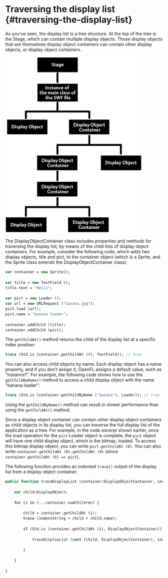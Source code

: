 # Traversing the display list {#traversing-the-display-list}

As you’ve seen, the display list is a tree structure. At the top of the tree is the Stage, which can contain multiple display objects. Those display objects that are themselves display object containers can contain other display objects, or display object containers.

![](/assets/dp_Display_List_Organization.png)

The DisplayObjectContainer class includes properties and methods for traversing the display list, by means of the child lists of display object containers. For example, consider the following code, which adds two display objects, title and pict, to the container object (which is a Sprite, and the Sprite class extends the DisplayObjectContainer class):

```haxe
var container = new Sprite();

var title = new TextField ();
title.text = "Hello";

var pict = new Loader ();
var url = new URLRequest ("banana.jpg");
pict.load (url);
pict.name = "banana loader";

container.addChild (title);
container.addChild (pict);
```

The `getChildAt()` method returns the child of the display list at a specific index position:

```haxe
trace (Std.is (container.getChildAt (0), TextField)); // true
```

You can also access child objects by name. Each display object has a name property, and if you don’t assign it, OpenFL assigns a default value, such as "instance1". For example, the following code shows how to use the `getChildByName()` method to access a child display object with the name "banana loader":

```haxe
trace (Std.is (container.getChildByName ("banana"), Loader)); // true
```

Using the `getChildByName()` method can result in slower performance than using the `getChildAt()` method.

Since a display object container can contain other display object containers as child objects in its display list, you can traverse the full display list of the application as a tree. For example, in the code excerpt shown earlier, once the load operation for the `pict` Loader object is complete, the `pict` object will have one child display object, which is the bitmap, loaded. To access this bitmap display object, you can write `pict.getChildAt (0)`. You can also write `container.getChildAt (0).getChildAt (0)` (since `container.getChildAt (0) == pict`).

The following function provides an indented `trace()` output of the display list from a display object container:

```haxe
public function traceDisplayList (container:DisplayObjectContainer, indentString:String = ""):Void {
	
	var child:DisplayObject;
	
	for (i in 0...container.numChildren) {
		
		child = container.getChildAt (i);
		trace (indentString + child + child.name);
		
		if (Std.is (container.getChildAt (i), DisplayObjectContainer)) {
			
			traceDisplayList (cast (child, DisplayObjectContainer), indentString + "	");
			
		}
		
	}
	
}
```